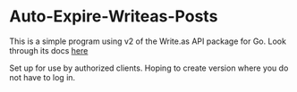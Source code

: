 # Auto-Expire-Writeas-Posts

This is a simple program using v2 of the Write.as API package for Go. Look through its docs <a href='https://godoc.org/go.code.as/writeas.v2' target='_blank'> here </a>

Set up for use by authorized clients. Hoping to create version where you do not have to log in.
